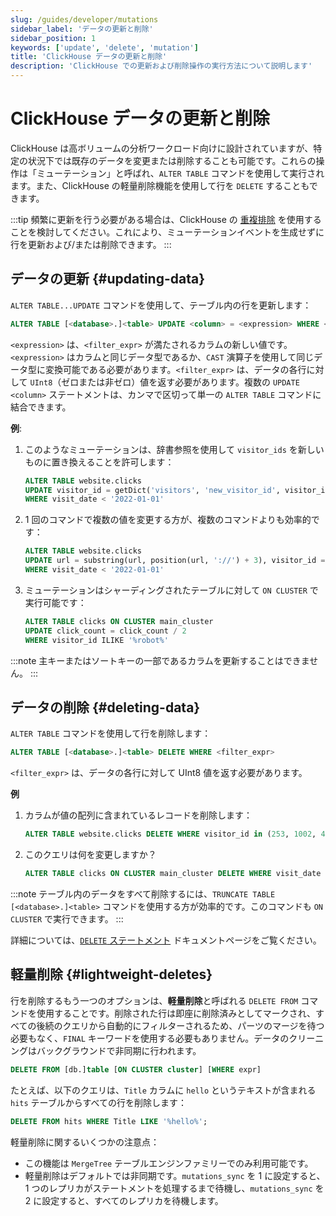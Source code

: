 ```yaml
---
slug: /guides/developer/mutations
sidebar_label: 'データの更新と削除'
sidebar_position: 1
keywords: ['update', 'delete', 'mutation']
title: 'ClickHouse データの更新と削除'
description: 'ClickHouse での更新および削除操作の実行方法について説明します'
---
```



# ClickHouse データの更新と削除

ClickHouse は高ボリュームの分析ワークロード向けに設計されていますが、特定の状況下では既存のデータを変更または削除することも可能です。これらの操作は「ミューテーション」と呼ばれ、`ALTER TABLE` コマンドを使用して実行されます。また、ClickHouse の軽量削除機能を使用して行を `DELETE` することもできます。

:::tip
頻繁に更新を行う必要がある場合は、ClickHouse の [重複排除](../developer/deduplication.md) を使用することを検討してください。これにより、ミューテーションイベントを生成せずに行を更新および/または削除できます。
:::

## データの更新 {#updating-data}

`ALTER TABLE...UPDATE` コマンドを使用して、テーブル内の行を更新します：

```sql
ALTER TABLE [<database>.]<table> UPDATE <column> = <expression> WHERE <filter_expr>
```

`<expression>` は、`<filter_expr>` が満たされるカラムの新しい値です。`<expression>` はカラムと同じデータ型であるか、`CAST` 演算子を使用して同じデータ型に変換可能である必要があります。`<filter_expr>` は、データの各行に対して `UInt8`（ゼロまたは非ゼロ）値を返す必要があります。複数の `UPDATE <column>` ステートメントは、カンマで区切って単一の `ALTER TABLE` コマンドに結合できます。

**例**:

 1. このようなミューテーションは、辞書参照を使用して `visitor_ids` を新しいものに置き換えることを許可します：

     ```sql
     ALTER TABLE website.clicks
     UPDATE visitor_id = getDict('visitors', 'new_visitor_id', visitor_id)
     WHERE visit_date < '2022-01-01'
     ```

2. 1 回のコマンドで複数の値を変更する方が、複数のコマンドよりも効率的です：

     ```sql
     ALTER TABLE website.clicks
     UPDATE url = substring(url, position(url, '://') + 3), visitor_id = new_visit_id
     WHERE visit_date < '2022-01-01'
     ```

3. ミューテーションはシャーディングされたテーブルに対して `ON CLUSTER` で実行可能です：

     ```sql
     ALTER TABLE clicks ON CLUSTER main_cluster
     UPDATE click_count = click_count / 2
     WHERE visitor_id ILIKE '%robot%'
     ```

:::note
主キーまたはソートキーの一部であるカラムを更新することはできません。
:::

## データの削除 {#deleting-data}

`ALTER TABLE` コマンドを使用して行を削除します：

```sql
ALTER TABLE [<database>.]<table> DELETE WHERE <filter_expr>
```

`<filter_expr>` は、データの各行に対して UInt8 値を返す必要があります。

**例**

1. カラムが値の配列に含まれているレコードを削除します：
    ```sql
    ALTER TABLE website.clicks DELETE WHERE visitor_id in (253, 1002, 4277)
    ```

2. このクエリは何を変更しますか？
    ```sql
    ALTER TABLE clicks ON CLUSTER main_cluster DELETE WHERE visit_date < '2022-01-02 15:00:00' AND page_id = '573'
    ```

:::note
テーブル内のデータをすべて削除するには、`TRUNCATE TABLE [<database>.]<table>` コマンドを使用する方が効率的です。このコマンドも `ON CLUSTER` で実行できます。
:::

詳細については、[`DELETE` ステートメント](/sql-reference/statements/delete.md) ドキュメントページをご覧ください。

## 軽量削除 {#lightweight-deletes}

行を削除するもう一つのオプションは、**軽量削除**と呼ばれる `DELETE FROM` コマンドを使用することです。削除された行は即座に削除済みとしてマークされ、すべての後続のクエリから自動的にフィルターされるため、パーツのマージを待つ必要もなく、`FINAL` キーワードを使用する必要もありません。データのクリーニングはバックグラウンドで非同期に行われます。

```sql
DELETE FROM [db.]table [ON CLUSTER cluster] [WHERE expr]
```

たとえば、以下のクエリは、`Title` カラムに `hello` というテキストが含まれる `hits` テーブルからすべての行を削除します：

```sql
DELETE FROM hits WHERE Title LIKE '%hello%';
```

軽量削除に関するいくつかの注意点：
- この機能は `MergeTree` テーブルエンジンファミリーでのみ利用可能です。
- 軽量削除はデフォルトでは非同期です。`mutations_sync` を 1 に設定すると、1 つのレプリカがステートメントを処理するまで待機し、`mutations_sync` を 2 に設定すると、すべてのレプリカを待機します。
